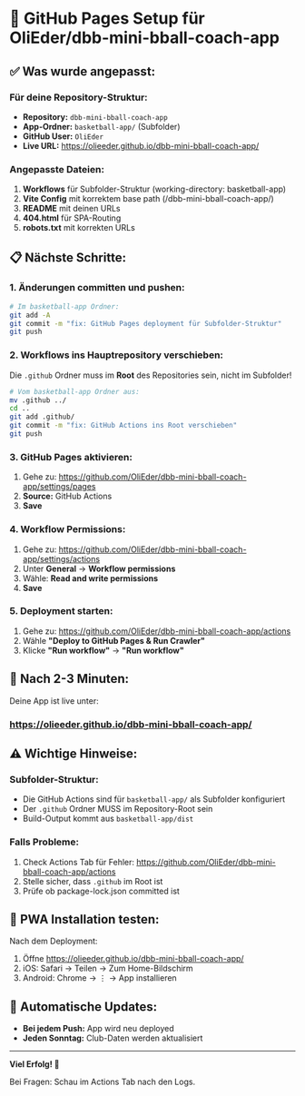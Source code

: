 # 🚀 GitHub Pages Setup für OliEder/dbb-mini-bball-coach-app

## ✅ Was wurde angepasst:

### Für deine Repository-Struktur:
- **Repository:** `dbb-mini-bball-coach-app`
- **App-Ordner:** `basketball-app/` (Subfolder)
- **GitHub User:** `OliEder`
- **Live URL:** https://olieeder.github.io/dbb-mini-bball-coach-app/

### Angepasste Dateien:
1. **Workflows** für Subfolder-Struktur (working-directory: basketball-app)
2. **Vite Config** mit korrektem base path (/dbb-mini-bball-coach-app/)
3. **README** mit deinen URLs
4. **404.html** für SPA-Routing
5. **robots.txt** mit korrekten URLs

## 📋 Nächste Schritte:

### 1. Änderungen committen und pushen:
```bash
# Im basketball-app Ordner:
git add -A
git commit -m "fix: GitHub Pages deployment für Subfolder-Struktur"
git push
```

### 2. Workflows ins Hauptrepository verschieben:
Die `.github` Ordner muss im **Root** des Repositories sein, nicht im Subfolder!

```bash
# Vom basketball-app Ordner aus:
mv .github ../
cd ..
git add .github/
git commit -m "fix: GitHub Actions ins Root verschieben"
git push
```

### 3. GitHub Pages aktivieren:
1. Gehe zu: https://github.com/OliEder/dbb-mini-bball-coach-app/settings/pages
2. **Source:** GitHub Actions
3. **Save**

### 4. Workflow Permissions:
1. Gehe zu: https://github.com/OliEder/dbb-mini-bball-coach-app/settings/actions
2. Unter **General** → **Workflow permissions**
3. Wähle: **Read and write permissions**
4. **Save**

### 5. Deployment starten:
1. Gehe zu: https://github.com/OliEder/dbb-mini-bball-coach-app/actions
2. Wähle **"Deploy to GitHub Pages & Run Crawler"**
3. Klicke **"Run workflow"** → **"Run workflow"**

## 🎯 Nach 2-3 Minuten:

Deine App ist live unter:
### https://olieeder.github.io/dbb-mini-bball-coach-app/

## ⚠️ Wichtige Hinweise:

### Subfolder-Struktur:
- Die GitHub Actions sind für `basketball-app/` als Subfolder konfiguriert
- Der `.github` Ordner MUSS im Repository-Root sein
- Build-Output kommt aus `basketball-app/dist`

### Falls Probleme:
1. Check Actions Tab für Fehler: https://github.com/OliEder/dbb-mini-bball-coach-app/actions
2. Stelle sicher, dass `.github` im Root ist
3. Prüfe ob package-lock.json committed ist

## 📱 PWA Installation testen:

Nach dem Deployment:
1. Öffne https://olieeder.github.io/dbb-mini-bball-coach-app/
2. iOS: Safari → Teilen → Zum Home-Bildschirm
3. Android: Chrome → ⋮ → App installieren

## 🔄 Automatische Updates:

- **Bei jedem Push:** App wird neu deployed
- **Jeden Sonntag:** Club-Daten werden aktualisiert

---

**Viel Erfolg! 🏀**

Bei Fragen: Schau im Actions Tab nach den Logs.
